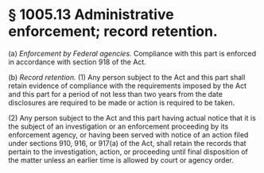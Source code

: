 # § 1005.13   Administrative enforcement; record retention.

(a) *Enforcement by Federal agencies.* Compliance with this part is enforced in accordance with section 918 of the Act.


(b) *Record retention.* (1) Any person subject to the Act and this part shall retain evidence of compliance with the requirements imposed by the Act and this part for a period of not less than two years from the date disclosures are required to be made or action is required to be taken.


(2) Any person subject to the Act and this part having actual notice that it is the subject of an investigation or an enforcement proceeding by its enforcement agency, or having been served with notice of an action filed under sections 910, 916, or 917(a) of the Act, shall retain the records that pertain to the investigation, action, or proceeding until final disposition of the matter unless an earlier time is allowed by court or agency order.




